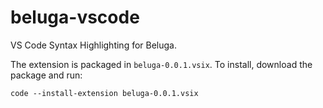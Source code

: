 # beluga-vscode
VS Code Syntax Highlighting for Beluga.

The extension is packaged in `beluga-0.0.1.vsix`. To install, download the package and run:
```
code --install-extension beluga-0.0.1.vsix
```

